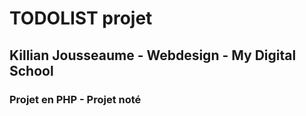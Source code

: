 # TODOLIST projet
## Killian Jousseaume - Webdesign - My Digital School
### Projet en PHP - Projet noté